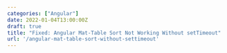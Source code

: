 ```yaml
---
categories: ["Angular"]
date: 2022-01-04T13:00:00Z
draft: true
title: "Fixed: Angular Mat-Table Sort Not Working Without setTimeout"
url: '/angular-mat-table-sort-without-settimeout'
---
```


